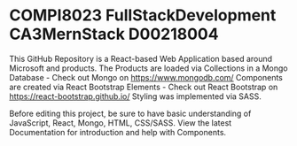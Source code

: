 # COMPI8023 FullStackDevelopment CA3MernStack D00218004
 
This GitHub Repository is a React-based Web Application based around Microsoft and products.
The Products are loaded via Collections in a Mongo Database - Check out Mongo on https://www.mongodb.com/
Components are created via React Bootstrap Elements - Check out React Bootstrap on https://react-bootstrap.github.io/
Styling was implemented via SASS.

Before editing this project, be sure to have basic understanding of JavaScript, React, Mongo, HTML, CSS/SASS. View the latest Documentation for introduction and help with Components.

